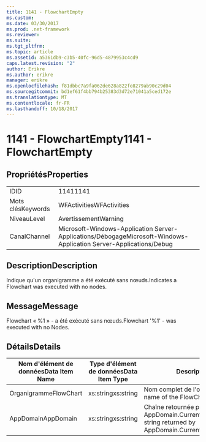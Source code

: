```yaml
---
title: 1141 - FlowchartEmpty
ms.custom: 
ms.date: 03/30/2017
ms.prod: .net-framework
ms.reviewer: 
ms.suite: 
ms.tgt_pltfrm: 
ms.topic: article
ms.assetid: a5361db9-c3b5-40fc-96d5-4879953c4cd9
caps.latest.revision: "2"
author: Erikre
ms.author: erikre
manager: erikre
ms.openlocfilehash: f81dbbc7a9fa062de628a822fe8279ab90c29d04
ms.sourcegitcommit: bd1ef61f4bb794b25383d3d72e71041a5ced172e
ms.translationtype: MT
ms.contentlocale: fr-FR
ms.lasthandoff: 10/18/2017
---
```

# <a name="1141---flowchartempty"></a><span data-ttu-id="0acb7-102">1141 - FlowchartEmpty</span><span class="sxs-lookup"><span data-stu-id="0acb7-102">1141 - FlowchartEmpty</span></span>
## <a name="properties"></a><span data-ttu-id="0acb7-103">Propriétés</span><span class="sxs-lookup"><span data-stu-id="0acb7-103">Properties</span></span>  
  
|||  
|-|-|  
|<span data-ttu-id="0acb7-104">ID</span><span class="sxs-lookup"><span data-stu-id="0acb7-104">ID</span></span>|<span data-ttu-id="0acb7-105">1141</span><span class="sxs-lookup"><span data-stu-id="0acb7-105">1141</span></span>|  
|<span data-ttu-id="0acb7-106">Mots clés</span><span class="sxs-lookup"><span data-stu-id="0acb7-106">Keywords</span></span>|<span data-ttu-id="0acb7-107">WFActivities</span><span class="sxs-lookup"><span data-stu-id="0acb7-107">WFActivities</span></span>|  
|<span data-ttu-id="0acb7-108">Niveau</span><span class="sxs-lookup"><span data-stu-id="0acb7-108">Level</span></span>|<span data-ttu-id="0acb7-109">Avertissement</span><span class="sxs-lookup"><span data-stu-id="0acb7-109">Warning</span></span>|  
|<span data-ttu-id="0acb7-110">Canal</span><span class="sxs-lookup"><span data-stu-id="0acb7-110">Channel</span></span>|<span data-ttu-id="0acb7-111">Microsoft-Windows-Application Server-Applications/Débogage</span><span class="sxs-lookup"><span data-stu-id="0acb7-111">Microsoft-Windows-Application Server-Applications/Debug</span></span>|  
  
## <a name="description"></a><span data-ttu-id="0acb7-112">Description</span><span class="sxs-lookup"><span data-stu-id="0acb7-112">Description</span></span>  
 <span data-ttu-id="0acb7-113">Indique qu'un organigramme a été exécuté sans nœuds.</span><span class="sxs-lookup"><span data-stu-id="0acb7-113">Indicates a Flowchart was executed with no nodes.</span></span>  
  
## <a name="message"></a><span data-ttu-id="0acb7-114">Message</span><span class="sxs-lookup"><span data-stu-id="0acb7-114">Message</span></span>  
 <span data-ttu-id="0acb7-115">Flowchart « %1 » - a été exécuté sans nœuds.</span><span class="sxs-lookup"><span data-stu-id="0acb7-115">Flowchart '%1' - was executed with no Nodes.</span></span>  
  
## <a name="details"></a><span data-ttu-id="0acb7-116">Détails</span><span class="sxs-lookup"><span data-stu-id="0acb7-116">Details</span></span>  
  
|<span data-ttu-id="0acb7-117">Nom d'élément de données</span><span class="sxs-lookup"><span data-stu-id="0acb7-117">Data Item Name</span></span>|<span data-ttu-id="0acb7-118">Type d'élément de données</span><span class="sxs-lookup"><span data-stu-id="0acb7-118">Data Item Type</span></span>|<span data-ttu-id="0acb7-119">Description</span><span class="sxs-lookup"><span data-stu-id="0acb7-119">Description</span></span>|  
|--------------------|--------------------|-----------------|  
|<span data-ttu-id="0acb7-120">Organigramme</span><span class="sxs-lookup"><span data-stu-id="0acb7-120">FlowChart</span></span>|<span data-ttu-id="0acb7-121">xs:string</span><span class="sxs-lookup"><span data-stu-id="0acb7-121">xs:string</span></span>|<span data-ttu-id="0acb7-122">Nom complet de l'organigramme.</span><span class="sxs-lookup"><span data-stu-id="0acb7-122">The display name of the FlowChart.</span></span>|  
|<span data-ttu-id="0acb7-123">AppDomain</span><span class="sxs-lookup"><span data-stu-id="0acb7-123">AppDomain</span></span>|<span data-ttu-id="0acb7-124">xs:string</span><span class="sxs-lookup"><span data-stu-id="0acb7-124">xs:string</span></span>|<span data-ttu-id="0acb7-125">Chaîne retournée par AppDomain.CurrentDomain.FriendlyName.</span><span class="sxs-lookup"><span data-stu-id="0acb7-125">The string returned by AppDomain.CurrentDomain.FriendlyName.</span></span>|
